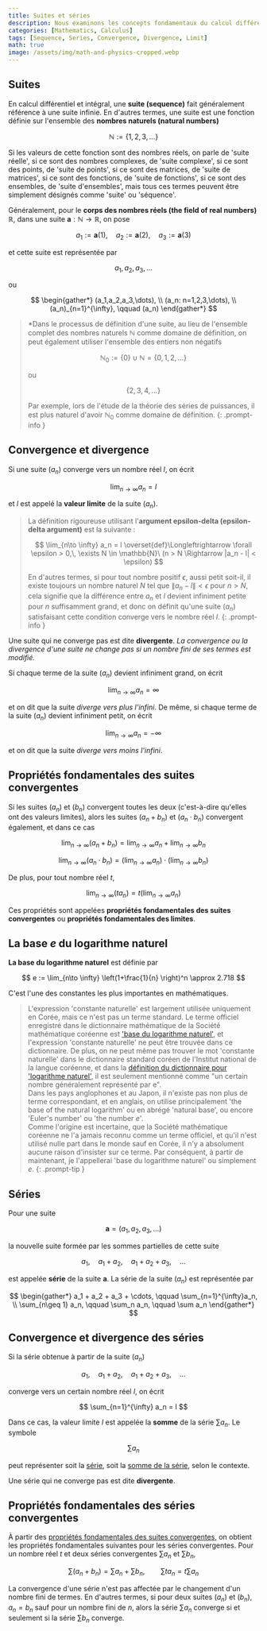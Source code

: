 ```yaml
---
title: Suites et séries
description: Nous examinons les concepts fondamentaux du calcul différentiel et intégral, tels que la définition des suites et séries, la convergence et la divergence des suites, la convergence et la divergence des séries, et la définition de la base e du logarithme naturel.
categories: [Mathematics, Calculus]
tags: [Sequence, Series, Convergence, Divergence, Limit]
math: true
image: /assets/img/math-and-physics-cropped.webp
---
```


## Suites

En calcul différentiel et intégral, une **suite (sequence)** fait généralement référence à une suite infinie. En d'autres termes, une suite est une fonction définie sur l'ensemble des **nombres naturels (natural numbers)**

$$ \mathbb{N} := \{1,2,3,\dots\} $$

Si les valeurs de cette fonction sont des nombres réels, on parle de 'suite réelle', si ce sont des nombres complexes, de 'suite complexe', si ce sont des points, de 'suite de points', si ce sont des matrices, de 'suite de matrices', si ce sont des fonctions, de 'suite de fonctions', si ce sont des ensembles, de 'suite d'ensembles', mais tous ces termes peuvent être simplement désignés comme 'suite' ou 'séquence'.

Généralement, pour le **corps des nombres réels (the field of real numbers)** $\mathbb{R}$, dans une suite $\mathbf{a}: \mathbb{N} \to \mathbb{R}$, on pose

$$ a_1 := \mathbf{a}(1), \quad a_2 := \mathbf{a}(2), \quad a_3 := \mathbf{a}(3) $$

et cette suite est représentée par

$$ a_1,\, a_2,\, a_3,\, \dots $$

ou

$$ \begin{gather*}
(a_1,a_2,a_3,\dots), \\
(a_n: n=1,2,3,\dots), \\
(a_n)_{n=1}^{\infty}, \qquad (a_n)
\end{gather*} $$

> *Dans le processus de définition d'une suite, au lieu de l'ensemble complet des nombres naturels $\mathbb{N}$ comme domaine de définition, on peut également utiliser l'ensemble des entiers non négatifs
>
> $$ \mathbb{N}_0 := \{0\} \cup \mathbb{N} = \{0,1,2,\dots\} $$
>
> ou
>
> $$\{2,3,4,\dots \}$$
>
> Par exemple, lors de l'étude de la théorie des séries de puissances, il est plus naturel d'avoir $\mathbb{N}_0$ comme domaine de définition.
{: .prompt-info }

## Convergence et divergence

Si une suite $(a_n)$ converge vers un nombre réel $l$, on écrit

$$ \lim_{n\to \infty} a_n = l $$

et $l$ est appelé la **valeur limite** de la suite $(a_n)$.

> La définition rigoureuse utilisant l'**argument epsilon-delta (epsilon-delta argument)** est la suivante :
>
> $$ \lim_{n\to \infty} a_n = l \overset{def}\Longleftrightarrow \forall \epsilon > 0,\, \exists N \in \mathbb{N}\ (n > N \Rightarrow |a_n - l| < \epsilon) $$
>
> En d'autres termes, si pour tout nombre positif $\epsilon$, aussi petit soit-il, il existe toujours un nombre naturel $N$ tel que $\|a_n - l \| < \epsilon$ pour $n>N$, cela signifie que la différence entre $a_n$ et $l$ devient infiniment petite pour $n$ suffisamment grand, et donc on définit qu'une suite $(a_n)$ satisfaisant cette condition converge vers le nombre réel $l$.
{: .prompt-info }

Une suite qui ne converge pas est dite **divergente**. *La convergence ou la divergence d'une suite ne change pas si un nombre fini de ses termes est modifié.*

Si chaque terme de la suite $(a_n)$ devient infiniment grand, on écrit

$$ \lim_{n\to \infty} a_n = \infty $$

et on dit que la suite *diverge vers plus l'infini*. De même, si chaque terme de la suite $(a_n)$ devient infiniment petit, on écrit

$$ \lim_{n\to \infty} a_n = -\infty $$

et on dit que la suite *diverge vers moins l'infini*.

## Propriétés fondamentales des suites convergentes

Si les suites $(a_n)$ et $(b_n)$ convergent toutes les deux (c'est-à-dire qu'elles ont des valeurs limites), alors les suites $(a_n + b_n)$ et $(a_n \cdot b_n)$ convergent également, et dans ce cas

$$ \lim_{n\to \infty} (a_n + b_n) = \lim_{n\to \infty} a_n + \lim_{n\to \infty} b_n \label{eqn:props_of_conv_series_1}\tag{1}$$

$$ \lim_{n\to \infty} (a_n \cdot b_n) = \left(\lim_{n\to \infty} a_n \right) \cdot \left(\lim_{n\to \infty} b_n \right) \label{eqn:props_of_conv_series_2}\tag{2}$$

De plus, pour tout nombre réel $t$,

$$ \lim_{n\to \infty} (t a_n) = t\left(\lim_{n\to \infty} a_n \right) \label{eqn:props_of_conv_series_3}\tag{3}$$

Ces propriétés sont appelées **propriétés fondamentales des suites convergentes** ou **propriétés fondamentales des limites**.

## La base $e$ du logarithme naturel

**La base du logarithme naturel** est définie par

$$ e := \lim_{n\to \infty} \left(1+\frac{1}{n} \right)^n \approx 2.718 $$

C'est l'une des constantes les plus importantes en mathématiques.

> L'expression 'constante naturelle' est largement utilisée uniquement en Corée, mais ce n'est pas un terme standard. Le terme officiel enregistré dans le dictionnaire mathématique de la Société mathématique coréenne est ['base du logarithme naturel'](https://www.kms.or.kr/mathdict/list.html?key=kname&keyword=%EC%9E%90%EC%97%B0%EB%A1%9C%EA%B7%B8%EC%9D%98+%EB%B0%91), et l'expression 'constante naturelle' ne peut être trouvée dans ce dictionnaire. De plus, on ne peut même pas trouver le mot 'constante naturelle' dans le dictionnaire standard coréen de l'Institut national de la langue coréenne, et dans la [définition du dictionnaire pour 'logarithme naturel'](https://stdict.korean.go.kr/search/searchView.do?pageSize=10&searchKeyword=%EC%9E%90%EC%97%B0%EB%A1%9C%EA%B7%B8), il est seulement mentionné comme "un certain nombre généralement représenté par e".  
> Dans les pays anglophones et au Japon, il n'existe pas non plus de terme correspondant, et en anglais, on utilise principalement 'the base of the natural logarithm' ou en abrégé 'natural base', ou encore 'Euler's number' ou 'the number $e$'.  
> Comme l'origine est incertaine, que la Société mathématique coréenne ne l'a jamais reconnu comme un terme officiel, et qu'il n'est utilisé nulle part dans le monde sauf en Corée, il n'y a absolument aucune raison d'insister sur ce terme. Par conséquent, à partir de maintenant, je l'appellerai 'base du logarithme naturel' ou simplement $e$.
{: .prompt-tip }

## Séries

Pour une suite

$$ \mathbf{a} = (a_1, a_2, a_3, \dots) $$

la nouvelle suite formée par les sommes partielles de cette suite

$$ a_1, \quad a_1 + a_2, \quad a_1 + a_2 + a_3, \quad \dots $$

est appelée **série** de la suite $\mathbf{a}$. La série de la suite $(a_n)$ est représentée par

$$ \begin{gather*}
a_1 + a_2 + a_3 + \cdots, \qquad \sum_{n=1}^{\infty}a_n, \\
\sum_{n\geq 1} a_n, \qquad \sum_n a_n, \qquad \sum a_n 
\end{gather*} $$

## Convergence et divergence des séries

Si la série obtenue à partir de la suite $(a_n)$

$$ a_1, \quad a_1 + a_2, \quad a_1 + a_2 + a_3, \quad \dots $$

converge vers un certain nombre réel $l$, on écrit

$$ \sum_{n=1}^{\infty} a_n = l $$

Dans ce cas, la valeur limite $l$ est appelée la **somme** de la série $\sum a_n$. Le symbole

$$ \sum a_n $$

peut représenter soit la <u>série</u>, soit la <u>somme de la série</u>, selon le contexte.

Une série qui ne converge pas est dite **divergente**.

## Propriétés fondamentales des séries convergentes

À partir des [propriétés fondamentales des suites convergentes](#propriétés-fondamentales-des-suites-convergentes), on obtient les propriétés fondamentales suivantes pour les séries convergentes. Pour un nombre réel $t$ et deux séries convergentes $\sum a_n$ et $\sum b_n$,

$$ \sum(a_n + b_n) = \sum a_n + \sum b_n, \qquad \sum ta_n = t\sum a_n \tag{4}$$

La convergence d'une série n'est pas affectée par le changement d'un nombre fini de termes. En d'autres termes, si pour deux suites $(a_n)$ et $(b_n)$, $a_n=b_n$ sauf pour un nombre fini de $n$, alors la série $\sum a_n$ converge si et seulement si la série $\sum b_n$ converge.
